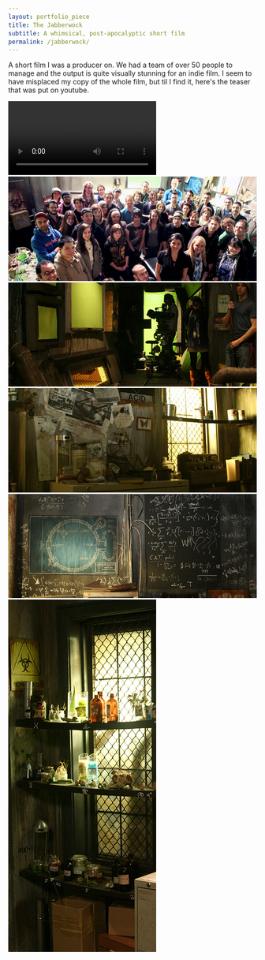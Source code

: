 ```yaml
---
layout: portfolio_piece
title: The Jabberwock
subtitle: A whimsical, post-apocalyptic short film
permalink: /jabberwock/
---
```



<p class="justify">A short film I was a producer on. We had a team of over 50 people to manage and the output is quite visually stunning for an indie film. I seem to have misplaced my copy of the whole film, but til I find it, here's the teaser that was put on youtube.</p>

<video controls>
  <source src="/media/Jabberwock/jabberwock_teaser.mp4" type="video/mp4"/>
  <source src="/media/Jabberwock/jabberwock.ogv" type="video/ogg"/>
  <source src="/media/Jabberwock/jabberwock.webm" type="video/webm"/>
Your browser does not support the video tag.
</video>

<img class="port-img img-full" src="/media/Jabberwock/IMG_0844.jpg">
<img class="port-img img-full" src="/media/Jabberwock/Jabberwocky%20174.JPG">
<img class="port-img img-full" src="/media/Jabberwock/Jabberwocky%20073.JPG">
<img class="port-img img-full" src="/media/Jabberwock/Jabberwocky%20068.JPG">
<img class="port-img img-half" src="/media/Jabberwock/Jabberwocky%20214.JPG">
